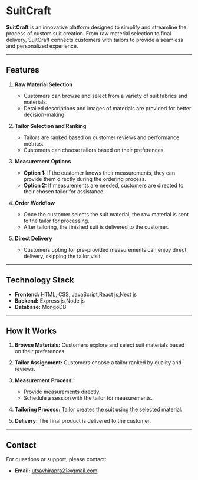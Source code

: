 # SuitCraft

**SuitCraft** is an innovative platform designed to simplify and streamline the process of custom suit creation. From raw material selection to final delivery, SuitCraft connects customers with tailors to provide a seamless and personalized experience.

---

## Features

1. **Raw Material Selection**
   - Customers can browse and select from a variety of suit fabrics and materials.
   - Detailed descriptions and images of materials are provided for better decision-making.

2. **Tailor Selection and Ranking**
   - Tailors are ranked based on customer reviews and performance metrics.
   - Customers can choose tailors based on their preferences.

3. **Measurement Options**
   - **Option 1:** If the customer knows their measurements, they can provide them directly during the ordering process.
   - **Option 2:** If measurements are needed, customers are directed to their chosen tailor for assistance.

4. **Order Workflow**
   - Once the customer selects the suit material, the raw material is sent to the tailor for processing.
   - After tailoring, the finished suit is delivered to the customer.

5. **Direct Delivery**
   - Customers opting for pre-provided measurements can enjoy direct delivery, skipping the tailor visit.

---

## Technology Stack
- **Frontend:** HTML, CSS, JavaScript,React js,Next js
- **Backend:** Express js,Node js
- **Database:** MongoDB 
---
## How It Works

1. **Browse Materials:** Customers explore and select suit materials based on their preferences.

2. **Tailor Assignment:** Customers choose a tailor ranked by quality and reviews.

3. **Measurement Process:**
   - Provide measurements directly.
   - Schedule a session with the tailor for measurements.

4. **Tailoring Process:** Tailor creates the suit using the selected material.

5. **Delivery:** The final product is delivered to the customer.
---
## Contact

For questions or support, please contact:

- **Email:** [utsavhirapra21@gmail.com](utsavhirapra21@gmail.com)




